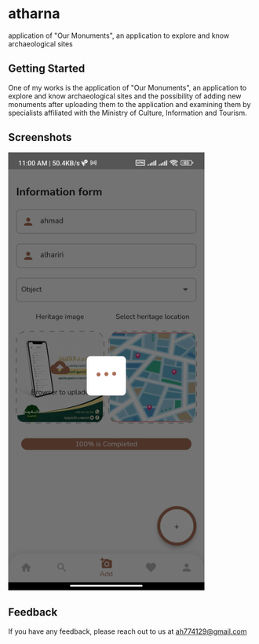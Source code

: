 # atharna

application of "Our Monuments", an application to explore and know archaeological sites

## Getting Started

One of my works is the application of "Our Monuments", an application to explore and know archaeological sites and the possibility of adding new monuments after uploading them to the application and examining them by specialists affiliated with the Ministry of Culture, Information and Tourism.

## Screenshots
<img src='https://github.com/0Ahmad0/atharna/blob/master/screenshots/1679337255270.jpg' width="400px">





## Feedback

If you have any feedback, please reach out to us at ah774129@gmail.com
